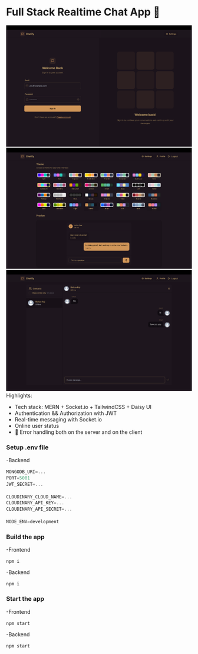 #  Full Stack Realtime Chat App 🧌

![Login Page](/frontend/public/screenshot-for-readme-1.png)
![Custom UI Page](/frontend/public/custom_ui.png)
![Chats](/frontend/public/chat.png)
Highlights:

-  Tech stack: MERN + Socket.io + TailwindCSS + Daisy UI
-  Authentication && Authorization with JWT
-  Real-time messaging with Socket.io
-  Online user status
- 🐞 Error handling both on the server and on the client


### Setup .env file
-Backend
```js
MONGODB_URI=...
PORT=5001
JWT_SECRET=...

CLOUDINARY_CLOUD_NAME=...
CLOUDINARY_API_KEY=...
CLOUDINARY_API_SECRET=...

NODE_ENV=development
```

### Build the app

-Frontend
```shell
npm i
```

-Backend
```shell
npm i
```
### Start the app

-Frontend
```shell
npm start
```

-Backend
```shell
npm start
```
